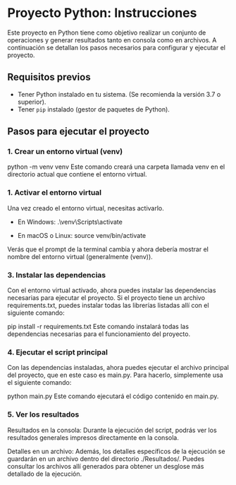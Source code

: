 # Proyecto Python: Instrucciones

Este proyecto en Python tiene como objetivo realizar un conjunto de operaciones y generar resultados tanto en consola como en archivos. A continuación se detallan los pasos necesarios para configurar y ejecutar el proyecto.

## Requisitos previos

- Tener Python instalado en tu sistema. (Se recomienda la versión 3.7 o superior).
- Tener `pip` instalado (gestor de paquetes de Python).

## Pasos para ejecutar el proyecto

### 1. Crear un entorno virtual (venv)

python -m venv venv
Este comando creará una carpeta llamada venv en el directorio actual que contiene el entorno virtual.

### 1. Activar el entorno virtual
Una vez creado el entorno virtual, necesitas activarlo.

- En Windows:
.\venv\Scripts\activate

- En macOS o Linux:
source venv/bin/activate

Verás que el prompt de la terminal cambia y ahora debería mostrar el nombre del entorno virtual (generalmente (venv)).

### 3. Instalar las dependencias
Con el entorno virtual activado, ahora puedes instalar las dependencias necesarias para ejecutar el proyecto. Si el proyecto tiene un archivo requirements.txt, puedes instalar todas las librerías listadas allí con el siguiente comando:

pip install -r requirements.txt
Este comando instalará todas las dependencias necesarias para el funcionamiento del proyecto.

### 4. Ejecutar el script principal
Con las dependencias instaladas, ahora puedes ejecutar el archivo principal del proyecto, que en este caso es main.py. Para hacerlo, simplemente usa el siguiente comando:

python main.py
Este comando ejecutará el código contenido en main.py.

### 5. Ver los resultados
Resultados en la consola: Durante la ejecución del script, podrás ver los resultados generales impresos directamente en la consola.

Detalles en un archivo: Además, los detalles específicos de la ejecución se guardarán en un archivo dentro del directorio ./Resultados/. Puedes consultar los archivos allí generados para obtener un desglose más detallado de la ejecución.
